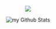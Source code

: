 <p align="center"><img src="https://media1.tenor.com/m/MQH07_OMD2oAAAAC/chill-cherry-blossom.gif" /></p>

<p align="center">
  <img align="center" src="https://github-readme-stats.vercel.app/api?username=Garsooon&include_all_commits=true&count_private=true&show_icons=true&line_height=20&title_color=2B5BBD&icon_color=1124BB&text_color=A1A1A1&bg_color=0,000000,130F40" alt="my Github Stats"/>
</p>
